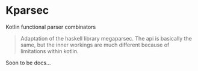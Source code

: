 # Kparsec
Kotlin functional parser combinators

> Adaptation of the haskell library megaparsec. The api is basically the same, but the inner workings are much different because of limitations within kotlin.

Soon to be docs...
